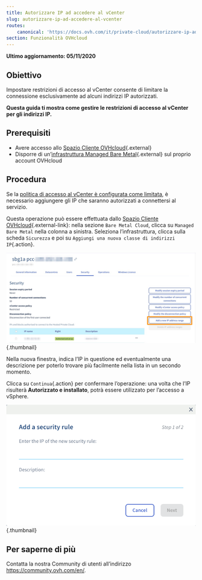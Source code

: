 ```yaml
---
title: Autorizzare IP ad accedere al vCenter
slug: autorizzare-ip-ad-accedere-al-vcenter
routes:
    canonical: 'https://docs.ovh.com/it/private-cloud/autorizzare-ip-ad-accedere-al-vcenter/'
section: Funzionalità OVHcloud
---
```


**Ultimo aggiornamento: 05/11/2020**

## Obiettivo

Impostare restrizioni di accesso al vCenter consente di limitare la connessione esclusivamente ad alcuni indirizzi IP autorizzati. 

**Questa guida ti mostra come gestire le restrizioni di accesso al vCenter per gli indirizzi IP.**

## Prerequisiti

* Avere accesso allo [Spazio Cliente OVHcloud](https://www.ovh.com/auth/?action=gotomanager){.external}
* Disporre di un’[infrastruttura Managed Bare Metal](https://www.ovhcloud.com/it/managed-bare-metal/){.external} sul proprio account OVHcloud

## Procedura

Se la [politica di accesso al vCenter è configurata come limitata](../modify-vcenter-access-policy/), è necessario aggiungere gli IP che saranno autorizzati a connettersi al servizio.

Questa operazione può essere effettuata dallo [Spazio Cliente OVHcloud](https://www.ovh.com/auth/?action=gotomanager){.external-link}: nella sezione `Bare Metal Cloud`, clicca su `Managed Bare Metal` nella colonna a sinistra. Seleziona l’infrastruttura, clicca sulla scheda `Sicurezza` e poi su `Aggiungi una nuova classe di indirizzi IP`{.action}.

![vCenter](images/restrictIP.png){.thumbnail}

Nella nuova finestra, indica l’IP in questione ed eventualmente una descrizione per poterlo trovare più facilmente nella lista in un secondo momento.

Clicca su `Continua`{.action} per confermare l’operazione: una volta che l’IP risulterà **Autorizzato e installato**, potrà essere utilizzato per l’accesso a vSphere.

![vCenter](images/restrictIP2.JPG){.thumbnail}

## Per saperne di più

Contatta la nostra Community di utenti all’indirizzo <https://community.ovh.com/en/>.

